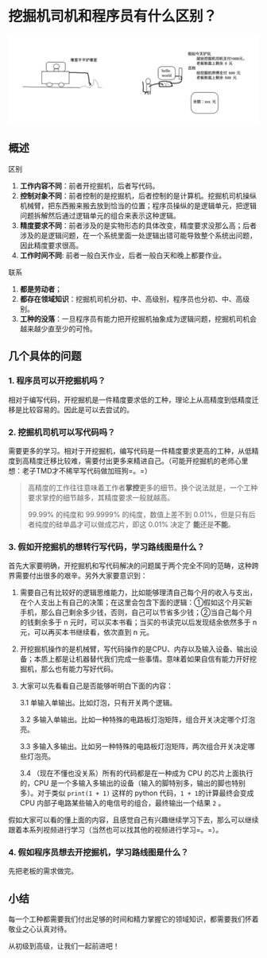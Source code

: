 # 挖掘机司机和程序员有什么区别？

![开挖掘机和写代码](../imgs/chat_001_coder_vs_excavator_01.png)

## 概述

区别
1. **工作内容不同**：前者开挖掘机，后者写代码。
1. **控制对象不同**：前者控制的是挖掘机，后者控制的是计算机。挖掘机司机操纵机械臂，把东西搬来搬去放到恰当的位置；程序员操纵的是逻辑单元，把逻辑问题拆解然后通过逻辑单元的组合来表示这种逻辑。
1. **精度要求不同**：前者涉及的是实物形态的具体改变，精度要求没那么高；后者涉及的是逻辑问题，在一个系统里面一处逻辑出错可能导致整个系统出问题，因此精度要求很高。
1. **工作时间不同**: 前者一般白天作业，后者一般白天和晚上都要作业。


联系
1. **都是劳动者**；
1. **都存在领域知识**：挖掘机司机分初、中、高级别，程序员也分初、中、高级别。
1. **工种的没落**：一旦程序员有能力把开挖掘机抽象成为逻辑问题，挖掘机司机会越来越少直至少的可怜。


## 几个具体的问题

### 1. 程序员可以开挖掘机吗？

相对于编写代码，开挖掘机是一件精度要求低的工种，理论上从高精度到低精度迁移是比较容易的。因此是可以去尝试的。

### 2. 挖掘机司机可以写代码吗？

需要更多的学习。相对于开挖掘机，编写代码是一件精度要求更高的工种，从低精度到高精度迁移比较难，需要付出更多来精进自己。（可能开挖掘机的老师心里想：老子TMD才不稀罕写代码做加班狗=。=）


> 高精度的工作往往意味着工作者**掌控**更多的细节。换个说法就是，一个工种要求掌控的细节越多，其精度要求一般就越高。
>
>99.99% 的纯度和 99.9999% 的纯度，数值上差不到 0.01%，但是只有后者纯度的硅单晶才可以做成芯片，即这 0.01% 决定了 **能**还是**不能**。


### 3. 假如开挖掘机的想转行写代码，学习路线图是什么？

首先大家要明确，开挖掘机和写代码解决的问题属于两个完全不同的范畴，这种跨界需要付出很多的艰辛。另外大家要意识到：

1. 需要自己有比较好的逻辑思维能力，比如能够理清自己每个月的收入与支出，在个人支出上有自己的决策；在这里会包含下面的逻辑：①假如这个月买新手机，那么自己剩余多少钱，否则，自己可以节省多少钱；②当自己每个月的钱剩余多于 n 元时，可以买本书看；当买的书读完以后发现结余依然多于 n 元，可以再买本书继续看，依次直到 n 元。
2.  开挖掘机操作的是机械臂，写代码操作的是CPU、内存以及输入设备、输出设备；本质上都是让机器替代我们完成一些事情。意味着如果自信有能力开好挖掘机，那么也有能力写好代码。
3.  大家可以先看看自己是否能够听明白下面的内容：

    3.1 单输入单输出。比如灯泡，只有开关两个逻辑。

    3.2 多输入单输出。比如一种特殊的电路板灯泡矩阵，组合开关决定哪个灯泡亮。

    3.3 多输入多输出。比如另一种特殊的电路板灯泡矩阵，两次组合开关决定哪些灯泡亮。

    3.4 （现在不懂也没关系）所有的代码都是在一种成为 CPU 的芯片上面执行的，CPU 是一个多输入多输出的设备（输入的脚特别多，输出的脚也特别多）。对于类似 `print(1 + 1)` 这样的 python 代码，`1 + 1`的计算最终会变成 CPU 内部子电路某些输入的电信号的组合，最终输出一个结果 `2` 。

假如大家可以看的懂上面的内容，且感觉自己有兴趣继续学习下去，那么可以继续跟着本系列视频进行学习（当然也可以找其他的视频进行学习=。=）。

### 4. 假如程序员想去开挖掘机，学习路线图是什么？

先把老板的需求做完。


## 小结

每一个工种都需要我们付出足够的时间和精力掌握它的领域知识，都需要我们怀着敬业之心认真对待。

从初级到高级，让我们一起前进吧！






